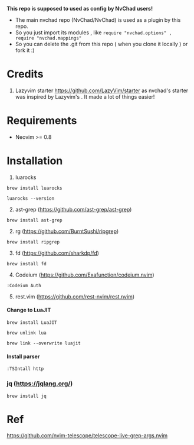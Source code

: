 **This repo is supposed to used as config by NvChad users!**

- The main nvchad repo (NvChad/NvChad) is used as a plugin by this repo.
- So you just import its modules , like `require "nvchad.options" , require "nvchad.mappings"`
- So you can delete the .git from this repo ( when you clone it locally ) or fork it :)

# Credits

1) Lazyvim starter https://github.com/LazyVim/starter as nvchad's starter was inspired by Lazyvim's . It made a lot of things easier!

# Requirements

- Neovim >= 0.8

# Installation

1) luarocks

```
brew install luarocks

luarocks --version

```

2) ast-grep (https://github.com/ast-grep/ast-grep)
```
brew install ast-grep

```

2) rg (https://github.com/BurntSushi/ripgrep) 

```
brew install ripgrep

```

3) fd (https://github.com/sharkdp/fd)

```
brew install fd

```

4) Codeium (https://github.com/Exafunction/codeium.nvim)
```
:Codeium Auth
```

5) rest.vim (https://github.com/rest-nvim/rest.nvim)

#### Change to LuaJIT
```
brew install LuaJIT

brew unlink lua

brew link --overwrite luajit

```
#### Install parser
```
:TSIntall http

```

### jq (https://jqlang.org/)
```
brew install jq
```


# Ref

https://github.com/nvim-telescope/telescope-live-grep-args.nvim
